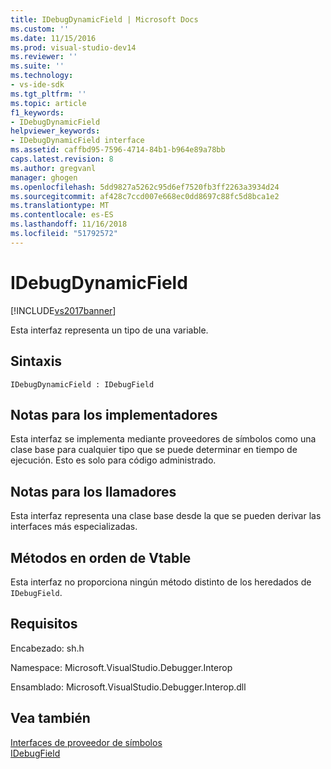 ```yaml
---
title: IDebugDynamicField | Microsoft Docs
ms.custom: ''
ms.date: 11/15/2016
ms.prod: visual-studio-dev14
ms.reviewer: ''
ms.suite: ''
ms.technology:
- vs-ide-sdk
ms.tgt_pltfrm: ''
ms.topic: article
f1_keywords:
- IDebugDynamicField
helpviewer_keywords:
- IDebugDynamicField interface
ms.assetid: caffbd95-7596-4714-84b1-b964e89a78bb
caps.latest.revision: 8
ms.author: gregvanl
manager: ghogen
ms.openlocfilehash: 5dd9827a5262c95d6ef7520fb3ff2263a3934d24
ms.sourcegitcommit: af428c7ccd007e668ec0dd8697c88fc5d8bca1e2
ms.translationtype: MT
ms.contentlocale: es-ES
ms.lasthandoff: 11/16/2018
ms.locfileid: "51792572"
---
```

# <a name="idebugdynamicfield"></a>IDebugDynamicField
[!INCLUDE[vs2017banner](../../../includes/vs2017banner.md)]

Esta interfaz representa un tipo de una variable.  
  
## <a name="syntax"></a>Sintaxis  
  
```  
IDebugDynamicField : IDebugField  
```  
  
## <a name="notes-for-implementers"></a>Notas para los implementadores  
 Esta interfaz se implementa mediante proveedores de símbolos como una clase base para cualquier tipo que se puede determinar en tiempo de ejecución. Esto es solo para código administrado.  
  
## <a name="notes-for-callers"></a>Notas para los llamadores  
 Esta interfaz representa una clase base desde la que se pueden derivar las interfaces más especializadas.  
  
## <a name="methods-in-vtable-order"></a>Métodos en orden de Vtable  
 Esta interfaz no proporciona ningún método distinto de los heredados de `IDebugField`.  
  
## <a name="requirements"></a>Requisitos  
 Encabezado: sh.h  
  
 Namespace: Microsoft.VisualStudio.Debugger.Interop  
  
 Ensamblado: Microsoft.VisualStudio.Debugger.Interop.dll  
  
## <a name="see-also"></a>Vea también  
 [Interfaces de proveedor de símbolos](../../../extensibility/debugger/reference/symbol-provider-interfaces.md)   
 [IDebugField](../../../extensibility/debugger/reference/idebugfield.md)

